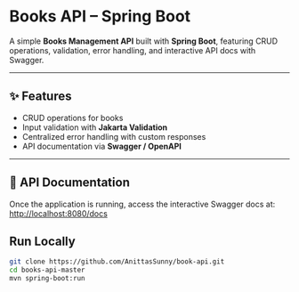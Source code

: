 # Books API – Spring Boot

A simple **Books Management API** built with **Spring Boot**, featuring CRUD operations, validation, error handling, and interactive API docs with Swagger.

---

## ✨ Features
- CRUD operations for books  
- Input validation with **Jakarta Validation**  
- Centralized error handling with custom responses  
- API documentation via **Swagger / OpenAPI**

---

## 📄 API Documentation
Once the application is running, access the interactive Swagger docs at:  
[http://localhost:8080/docs](http://localhost:8080/docs)


## Run Locally
```bash
git clone https://github.com/AnittasSunny/book-api.git
cd books-api-master
mvn spring-boot:run


